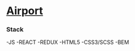 # [Airport](https://stoic-kare-912b0b.netlify.app/)

### Stack
-JS
-REACT
-REDUX
-HTML5
-CSS3/SCSS
-BEM
